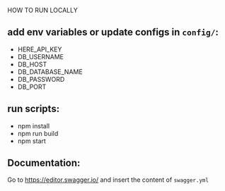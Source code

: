 HOW TO RUN LOCALLY
 
 add env variables or update configs in `config/`:
 -
 - HERE_API_KEY
 - DB_USERNAME
 - DB_HOST
 - DB_DATABASE_NAME
 - DB_PASSWORD
 - DB_PORT
 
 run scripts:
 -
 - npm install
 - npm run build
 - npm start

 Documentation:
 -
 Go to https://editor.swagger.io/ and insert the content of `swagger.yml`
